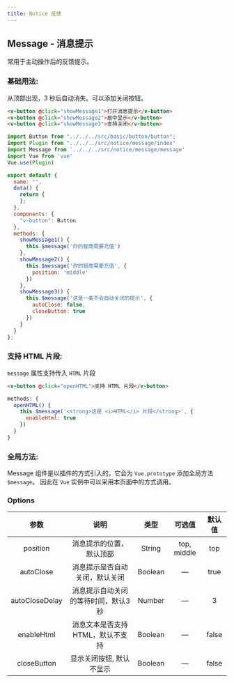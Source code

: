 ```yaml
---
title: Notice 反馈
---
```


## Message - 消息提示

常用于主动操作后的反馈提示。

### 基础用法:

从顶部出现，3 秒后自动消失。可以添加关闭按钮。

<ClientOnly>
  <message-demo1></message-demo1>
</ClientOnly>

```HTML
<v-button @click="showMessage1">打开消息提示</v-button>
<v-button @click="showMessage2">居中显示</v-button>
<v-button @click="showMessage3">支持关闭</v-button>
```
```js
import Button from "../../../src/basic/button/button";
import Plugin from "../../../src/notice/message/index"
import Message from '../../../src/notice/message/message'
import Vue from 'vue'
Vue.use(Plugin)

export default {
  name: "",
  data() {
    return {
    };
  },
  components: {
    "v-button": Button
  },
  methods: {
    showMessage1() {
      this.$message('你的智商需要充值')
    },
    showMessage2() {
      this.$message('你的智商需要充值', {
        position: 'middle'
      })
    },
    showMessage3() {
      this.$message('这是一条不会自动关闭的提示', {
        autoClose: false,
        closeButton: true
      })
    }
  }
};
```

### 支持 HTML 片段:

`message` 属性支持传入 `HTML` 片段

<ClientOnly>
  <message-demo2></message-demo2>
</ClientOnly>

```HTML
<v-button @click="openHTML">支持 HTML 片段</v-button>
```
```js
methods: {
  openHTML() {
    this.$message('<strong>这是 <i>HTML</i> 片段</strong>', {
      enableHtml: true
    })
  }
}
```

### 全局方法:

Message 组件是以插件的方式引入的，它会为 `Vue.prototype` 添加全局方法 `$message`。 因此在 `Vue` 实例中可以采用本页面中的方式调用。

### Options
参数 | 说明 | 类型 | 可选值 | 默认值
:-:| :-: | :-: | :-: | :-: 
position | 消息提示的位置，默认顶部 | String | top, middle | top
autoClose | 消息提示是否自动关闭，默认关闭 | Boolean | — | true
autoCloseDelay | 消息提示自动关闭的等待时间，默认3秒 | Number | — | 3
enableHtml | 消息文本是否支持HTML，默认不支持 | Boolean | — | false
closeButton | 显示关闭按钮, 默认不显示 | Boolean | — | false